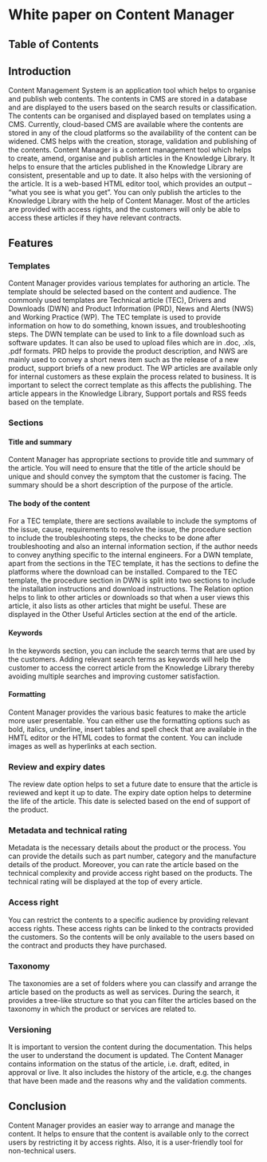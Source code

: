 # White paper on Content Manager
## Table of Contents
## Introduction
Content Management System is an application tool which helps to organise and publish web contents. The contents in CMS are stored in a database and are displayed to the users based on the search results or classification. The contents can be organised and displayed based on templates using a CMS. Currently, cloud-based CMS are available where the contents are stored in any of the cloud platforms so the availability of the content can be widened. CMS helps with the creation, storage, validation and publishing of the contents.
Content Manager is a content management tool which helps to create, amend, organise and publish articles in the Knowledge Library. It helps to ensure that the articles published in the Knowledge Library are consistent, presentable and up to date. It also helps with the versioning of the article. It is a web-based HTML editor tool, which provides an output – “what you see is what you get”. You can only publish the articles to the Knowledge Library with the help of Content Manager. Most of the articles are provided with access rights, and the customers will only be able to access these articles if they have relevant contracts.
## Features
### Templates
Content Manager provides various templates for authoring an article. The template should be selected based on the content and audience. The commonly used templates are Technical article (TEC), Drivers and Downloads (DWN) and Product Information (PRD), News and Alerts (NWS) and Working Practice (WP).
The TEC template is used to provide information on how to do something, known issues, and troubleshooting steps. The DWN template can be used to link to a file download such as software updates. It can also be used to upload files which are in .doc, .xls, .pdf formats. PRD helps to provide the product description, and NWS are mainly used to convey a short news item such as the release of a new product, support briefs of a new product. The WP articles are available only for internal customers as these explain the process related to business. It is important to select the correct template as this affects the publishing. The article appears in the Knowledge Library, Support portals and RSS feeds based on the template.
### Sections
#### Title and summary
Content Manager has appropriate sections to provide title and summary of the article. You will need to ensure that the title of the article should be unique and should convey the symptom that the customer is facing. The summary should be a short description of the purpose of the article.
#### The body of the content
For a TEC template, there are sections available to include the symptoms of the issue, cause, requirements to resolve the issue, the procedure section to include the troubleshooting steps, the checks to be done after troubleshooting and also an internal information section, if the author needs to convey anything specific to the internal engineers. For a DWN template, apart from the sections in the TEC template, it has the sections to define the platforms where the download can be installed. Compared to the TEC template, the procedure section in DWN is split into two sections to include the installation instructions and download instructions.
The Relation option helps to link to other articles or downloads so that when a user views this article, it also lists as other articles that might be useful. These are displayed in the Other Useful Articles section at the end of the article.
#### Keywords
In the keywords section, you can include the search terms that are used by the customers. Adding relevant search terms as keywords will help the customer to access the correct article from the Knowledge Library thereby avoiding multiple searches and improving customer satisfaction.
#### Formatting
Content Manager provides the various basic features to make the article more user presentable. You can either use the formatting options such as bold, italics, underline, insert tables and spell check that are available in the HMTL editor or the HTML codes to format the content. You can include images as well as hyperlinks at each section.
### Review and expiry dates
The review date option helps to set a future date to ensure that the article is reviewed and kept it up to date. The expiry date option helps to determine the life of the article. This date is selected based on the end of support of the product.
### Metadata and technical rating
Metadata is the necessary details about the product or the process. You can provide the details such as part number, category and the manufacture details of the product. Moreover, you can rate the article based on the technical complexity and provide access right based on the products. The technical rating will be displayed at the top of every article.
### Access right
You can restrict the contents to a specific audience by providing relevant access rights. These access rights can be linked to the contracts provided the customers. So the contents will be only available to the users based on the contract and products they have purchased.
### Taxonomy
The taxonomies are a set of folders where you can classify and arrange the article based on the products as well as services. During the search, it provides a tree-like structure so that you can filter the articles based on the taxonomy in which the product or services are related to.
### Versioning
It is important to version the content during the documentation. This helps the user to understand the document is updated. The Content Manager contains information on the status of the article, i.e. draft, edited, in approval or live. It also includes the history of the article, e.g. the changes that have been made and the reasons why and the validation comments.
## Conclusion
Content Manager provides an easier way to arrange and manage the content. It helps to ensure that the content is available only to the correct users by restricting it by access rights. Also, it is a user-friendly tool for non-technical users.
